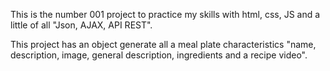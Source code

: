 This is the number 001 project to practice my skills with html, css, JS and a little of all "Json, AJAX, API REST".

This project has an object generate all a meal plate characteristics "name, description, image, general description, ingredients and a recipe video".